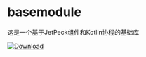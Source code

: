 # basemodule
这是一个基于JetPeck组件和Kotlin协程的基础库

[ ![Download](https://api.bintray.com/packages/baiyu0502/BaiyuMaven/basic-jetpeck-module/images/download.svg?version=1.0.0) ](https://bintray.com/baiyu0502/BaiyuMaven/basic-jetpeck-module/1.0.0/link)
